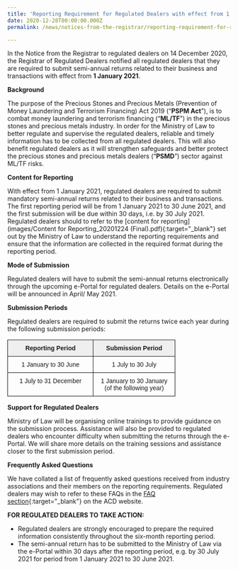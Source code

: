 ```yaml
---
title: 'Reporting Requirement for Regulated Dealers with effect from 1 January 2021'
date: 2020-12-28T00:00:00.000Z
permalink: /news/notices-from-the-registrar/reporting-requirement-for-regulated-dealers-with-effect-from-1-January-2021

---
```


In the Notice from the Registrar to regulated dealers on 14 December 2020, the Registrar of Regulated Dealers notified all regulated dealers that they are required to submit semi-annual returns related to their business and transactions with effect from **1 January 2021**.

**Background**
 
The purpose of the Precious Stones and Precious Metals (Prevention of Money Laundering and Terrorism Financing) Act 2019 (“**PSPM Act**”), is to combat money laundering and terrorism financing (“**ML/TF**”) in the precious stones and precious metals industry. In order for the Ministry of Law to better regulate and supervise the regulated dealers, reliable and timely information has to be collected from all regulated dealers. This will also benefit regulated dealers as it will strengthen safeguards and better protect the precious stones and precious metals dealers (“**PSMD**”) sector against ML/TF risks.
 
**Content for Reporting**
 
With effect from 1 January 2021, regulated dealers are required to submit mandatory semi-annual returns related to their business and transactions. The first reporting period will be from 1 January 2021 to 30 June 2021, and the first submission will be due within 30 days, i.e. by 30 July 2021. Regulated dealers should to refer to the [content for reporting](images/Content for Reporting_20201224 (Final).pdf){:target="_blank"} set out by the Ministry of Law to understand the reporting requirements and ensure that the information are collected in the required format during the reporting period.
 
**Mode of Submission**
 
Regulated dealers will have to submit the semi-annual returns electronically through the upcoming e-Portal for regulated dealers. Details on the e-Portal will be announced in April/ May 2021.
 
**Submission Periods**
 
Regulated dealers are required to submit the returns twice each year during the following submission periods:

<table style="border-collapse:collapse;border-spacing:0;table-layout: fixed; width: 379px" class="tg"><colgroup><col style="width: 194px"><col style="width: 185px"></colgroup><thead><tr><th style="background-color:#efefef;border-color:black;border-style:solid;border-width:1px;font-family:Arial, sans-serif;font-size:14px;font-weight:bold;overflow:hidden;padding:10px 10px;text-align:center;vertical-align:top;word-break:normal">Reporting Period</th><th style="background-color:#efefef;border-color:black;border-style:solid;border-width:1px;font-family:Arial, sans-serif;font-size:14px;font-weight:bold;overflow:hidden;padding:10px 10px;text-align:center;vertical-align:top;word-break:normal">Submission Period</th></tr></thead><tbody><tr><td style="border-color:black;border-style:solid;border-width:1px;font-family:Arial, sans-serif;font-size:14px;overflow:hidden;padding:10px 10px;text-align:center;vertical-align:top;word-break:normal">1 January to 30 June</td><td style="border-color:black;border-style:solid;border-width:1px;font-family:Arial, sans-serif;font-size:14px;overflow:hidden;padding:10px 10px;text-align:center;vertical-align:top;word-break:normal">1 July to 30 July</td></tr><tr><td style="border-color:black;border-style:solid;border-width:1px;font-family:Arial, sans-serif;font-size:14px;overflow:hidden;padding:10px 10px;text-align:center;vertical-align:top;word-break:normal">1 July to 31 December</td><td style="border-color:black;border-style:solid;border-width:1px;font-family:Arial, sans-serif;font-size:14px;overflow:hidden;padding:10px 10px;text-align:center;vertical-align:top;word-break:normal">1 January to 30 January<br>(of the following year)</td></tr></tbody></table>

**Support for Regulated Dealers**
 
Ministry of Law will be organising online trainings to provide guidance on the submission process. Assistance will also be provided to regulated dealers who encounter difficulty when submitting the returns through the e-Portal. We will share more details on the training sessions and assistance closer to the first submission period.
 
**Frequently Asked Questions**
 
We have collated a list of frequently asked questions received from industry associations and their members on the reporting requirements. Regulated dealers may wish to refer to these FAQs in the [FAQ section](https://va.ecitizen.gov.sg/cfp/customerPages/mlaw/explorefaq.aspx){:target="_blank"} on the ACD website.
 
**FOR REGULATED DEALERS TO TAKE ACTION:**
- Regulated dealers are strongly encouraged to prepare the required information consistently throughout the six-month reporting period.
- The semi-annual return has to be submitted to the Ministry of Law via the e-Portal within 30 days after the reporting period, e.g. by 30 July 2021 for period from 1 January 2021 to 30 June 2021.
